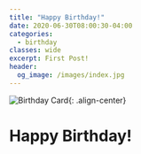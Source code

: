 ```yaml
---
title: "Happy Birthday!"
date: 2020-06-30T08:00:30-04:00
categories:
  - birthday
classes: wide
excerpt: First Post! 
header:
  og_image: /images/index.jpg
---
```

![Birthday Card](/images/index.png){: .align-center}
# Happy Birthday!
